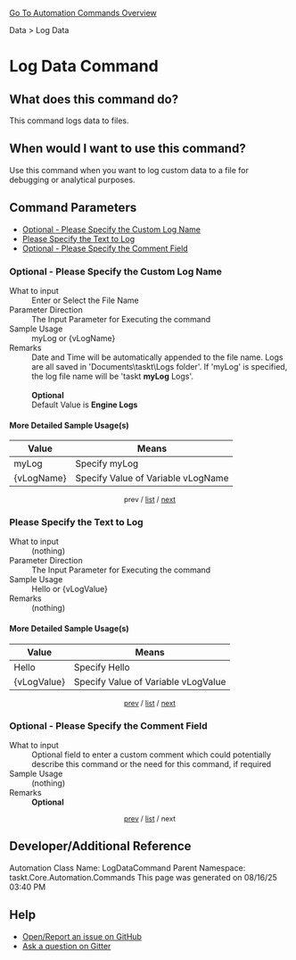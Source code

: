 <!--TITLE: Log Data Command -->
<!-- SUBTITLE: a command in the Data group. -->
[Go To Automation Commands Overview](/automation-commands.md)


Data &gt; Log Data


# Log Data Command


## What does this command do?
This command logs data to files.


## When would I want to use this command?
Use this command when you want to log custom data to a file for debugging or analytical purposes.


<a id="param_list"></a>
## Command Parameters
- [Optional - Please Specify the Custom Log Name](#param_0)
- [Please Specify the Text to Log](#param_1)
- [Optional - Please Specify the Comment Field](#param_2)


<a id="param_0"></a>
### Optional - Please Specify the Custom Log Name


<dl>
<dt>What to input</dt><dd>Enter or Select the File Name</dd>
<dt>Parameter Direction</dt><dd>The Input Parameter for Executing the command</dd>
<dt>Sample Usage</dt><dd>myLog or {vLogName}</dd>
<dt>Remarks</dt><dd>Date and Time will be automatically appended to the file name. Logs are all saved in 'Documents\taskt\Logs folder'. If 'myLog' is specified, the log file name will be 'taskt <strong>myLog</strong> Logs'.<br><br>
<strong>Optional</strong><br>Default Value is <strong>Engine Logs</strong></dd>
</dl>




#### More Detailed Sample Usage(s)
| Value | Means |
|---|---|
| myLog | Specify myLog |
| {vLogName} | Specify Value of Variable vLogName |


<div style="font-size: 90%; text-align: center">


prev / [list](#param_list) / [next](#param_1)


</div>


<a id="param_1"></a>
### Please Specify the Text to Log


<dl>
<dt>What to input</dt><dd>(nothing)</dd>
<dt>Parameter Direction</dt><dd>The Input Parameter for Executing the command</dd>
<dt>Sample Usage</dt><dd>Hello or {vLogValue}</dd>
<dt>Remarks</dt><dd>(nothing)</dd>
</dl>




#### More Detailed Sample Usage(s)
| Value | Means |
|---|---|
| Hello | Specify Hello |
| {vLogValue} | Specify Value of Variable vLogValue |


<div style="font-size: 90%; text-align: center">


[prev](#param_1) / [list](#param_list) / [next](#param_2)


</div>


<a id="param_2"></a>
### Optional - Please Specify the Comment Field


<dl>
<dt>What to input</dt><dd>Optional field to enter a custom comment which could potentially describe this command or the need for this command, if required</dd>
<dt>Sample Usage</dt><dd>(nothing)</dd>
<dt>Remarks</dt><dd><strong>Optional</strong><br></dd>
</dl>




<div style="font-size: 90%; text-align: center">


[prev](#param_2) / [list](#param_list) / next


</div>


## Developer/Additional Reference
Automation Class Name: LogDataCommand
Parent Namespace: taskt.Core.Automation.Commands
This page was generated on 08/16/25 03:40 PM


## Help
- [Open/Report an issue on GitHub](https://github.com/rcktrncn/taskt/issues/new)
- [Ask a question on Gitter](https://gitter.im/taskt-rpa/Lobby)
